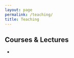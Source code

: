 ```yaml
---
layout: page
permalink: /teaching/
title: Teaching
---
```


## Courses & Lectures
<ul>
    <li> </li>
</ul>

